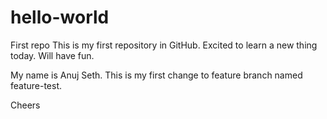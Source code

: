 # hello-world
First repo
This is my first repository in GitHub. Excited to learn a new thing today. Will have fun.

My name is Anuj Seth. This is my first change to feature branch named feature-test.

Cheers
